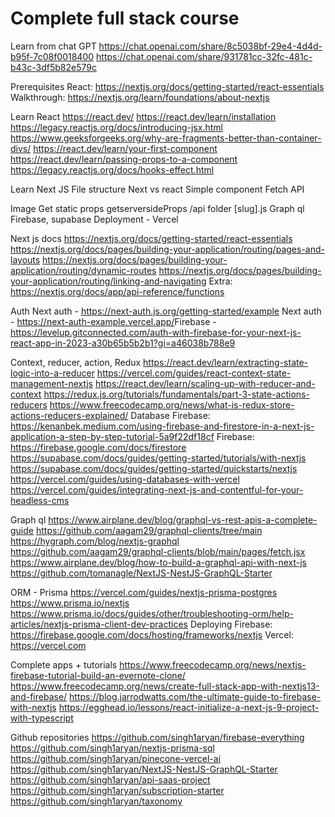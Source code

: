 # Complete full stack course


Learn from chat GPT
https://chat.openai.com/share/8c5038bf-29e4-4d4d-b95f-7c08f0018400 
https://chat.openai.com/share/931781cc-32fc-481c-b43c-3df5b82e579c 

Prerequisites
React: https://nextjs.org/docs/getting-started/react-essentials 
Walkthrough: https://nextjs.org/learn/foundations/about-nextjs 

Learn React
https://react.dev/ 
https://react.dev/learn/installation
https://legacy.reactjs.org/docs/introducing-jsx.html 
https://www.geeksforgeeks.org/why-are-fragments-better-than-container-divs/
https://react.dev/learn/your-first-component 
https://react.dev/learn/passing-props-to-a-component 
https://legacy.reactjs.org/docs/hooks-effect.html 

Learn Next JS
File structure
Next vs react
Simple component
Fetch API
<Link>
Image
Get static props
getserversideProps
/api folder
[slug].js
Graph ql
Firebase, supabase
Deployment - Vercel

Next js docs
https://nextjs.org/docs/getting-started/react-essentials 
https://nextjs.org/docs/pages/building-your-application/routing/pages-and-layouts 
https://nextjs.org/docs/pages/building-your-application/routing/dynamic-routes 
https://nextjs.org/docs/pages/building-your-application/routing/linking-and-navigating 
Extra: https://nextjs.org/docs/app/api-reference/functions 

Auth
Next auth - https://next-auth.js.org/getting-started/example 
Next auth - https://next-auth-example.vercel.app/  ​
Firebase - https://levelup.gitconnected.com/auth-with-firebase-for-your-next-js-react-app-in-2023-a30b65b5b2b1?gi=a46038b788e9 

Context, reducer, action, Redux
https://react.dev/learn/extracting-state-logic-into-a-reducer
https://vercel.com/guides/react-context-state-management-nextjs 
https://react.dev/learn/scaling-up-with-reducer-and-context 
https://redux.js.org/tutorials/fundamentals/part-3-state-actions-reducers 
https://www.freecodecamp.org/news/what-is-redux-store-actions-reducers-explained/ 
Database
Firebase: https://kenanbek.medium.com/using-firebase-and-firestore-in-a-next-js-application-a-step-by-step-tutorial-5a9f22df18cf 
Firebase: https://firebase.google.com/docs/firestore 
https://supabase.com/docs/guides/getting-started/tutorials/with-nextjs 
https://supabase.com/docs/guides/getting-started/quickstarts/nextjs 
https://vercel.com/guides/using-databases-with-vercel 
https://vercel.com/guides/integrating-next-js-and-contentful-for-your-headless-cms 

Graph ql
https://www.airplane.dev/blog/graphql-vs-rest-apis-a-complete-guide 
https://github.com/aagam29/graphql-clients/tree/main 
https://hygraph.com/blog/nextjs-graphql 
https://github.com/aagam29/graphql-clients/blob/main/pages/fetch.jsx 
https://www.airplane.dev/blog/how-to-build-a-graphql-api-with-next-js 
https://github.com/tomanagle/NextJS-NestJS-GraphQL-Starter 

ORM - Prisma
https://vercel.com/guides/nextjs-prisma-postgres 
https://www.prisma.io/nextjs 
https://www.prisma.io/docs/guides/other/troubleshooting-orm/help-articles/nextjs-prisma-client-dev-practices 
Deploying
Firebase: https://firebase.google.com/docs/hosting/frameworks/nextjs
Vercel: https://vercel.com 

Complete apps + tutorials
https://www.freecodecamp.org/news/nextjs-firebase-tutorial-build-an-evernote-clone/ 
https://www.freecodecamp.org/news/create-full-stack-app-with-nextjs13-and-firebase/ 
https://blog.jarrodwatts.com/the-ultimate-guide-to-firebase-with-nextjs
https://egghead.io/lessons/react-initialize-a-next-js-9-project-with-typescript 

Github repositories
https://github.com/singh1aryan/firebase-everything 
https://github.com/singh1aryan/nextjs-prisma-sql 
https://github.com/singh1aryan/pinecone-vercel-ai 
https://github.com/singh1aryan/NextJS-NestJS-GraphQL-Starter https://github.com/singh1aryan/api-saas-project 
https://github.com/singh1aryan/subscription-starter 
https://github.com/singh1aryan/taxonomy 


